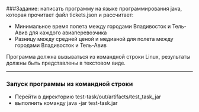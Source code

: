 ###Задание: написать программу на языке программирования java, которая прочитает файл tickets.json и рассчитает:

 - Минимальное время полета между городами Владивосток и Тель-Авив для каждого авиаперевозчика
 - Разницу между средней ценой и медианой для полета между городами Владивосток и Тель-Авив      

Программа должна вызываться из командной строки Linux, результаты должны быть представлены в текстовом виде.    
***
### Запуск программы из командной строки

 - Перейти в директорию test-task/out/artifacts/test_task_jar
 - выполнить команду java -jar test-task.jar
